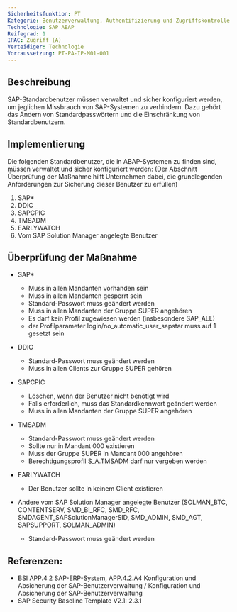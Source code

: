 ```yaml
---
Sicherheitsfunktion: PT
Kategorie: Benutzerverwaltung, Authentifizierung und Zugriffskontrolle
Technologie: SAP ABAP
Reifegrad: 1
IPAC: Zugriff (A)
Verteidiger: Technologie
Vorraussetzung: PT-PA-IP-M01-001
---
```


## Beschreibung

SAP-Standardbenutzer müssen verwaltet und sicher konfiguriert werden, um jeglichen Missbrauch von SAP-Systemen zu verhindern. Dazu gehört das Ändern von Standardpasswörtern und die Einschränkung von Standardbenutzern.

## Implementierung

Die folgenden Standardbenutzer, die in ABAP-Systemen zu finden sind, müssen verwaltet und sicher konfiguriert werden: (Der Abschnitt Überprüfung der Maßnahme hilft Unternehmen dabei, die grundlegenden Anforderungen zur Sicherung dieser Benutzer zu erfüllen)
1. SAP*
2. DDIC
3. SAPCPIC
4. TMSADM
5. EARLYWATCH
6. Vom SAP Solution Manager angelegte Benutzer


## Überprüfung der Maßnahme

- SAP*
  - Muss in allen Mandanten vorhanden sein
  - Muss in allen Mandanten gesperrt sein
  - Standard-Passwort muss geändert werden
  - Muss in allen Mandanten der Gruppe SUPER angehören
  - Es darf kein Profil zugewiesen werden (insbesondere SAP_ALL)
  - der Profilparameter login/no_automatic_user_sapstar muss auf 1 gesetzt sein


- DDIC
  - Standard-Passwort muss geändert werden
  - Muss in allen Clients zur Gruppe SUPER gehören

- SAPCPIC
  - Löschen, wenn der Benutzer nicht benötigt wird
  - Falls erforderlich, muss das Standardkennwort geändert werden
  - Muss in allen Mandanten der Gruppe SUPER angehören

- TMSADM
  - Standard-Passwort muss geändert werden
  - Sollte nur in Mandant 000 existieren
  - Muss der Gruppe SUPER in Mandant 000 angehören
  - Berechtigungsprofil S_A.TMSADM darf nur vergeben werden

- EARLYWATCH
  - Der Benutzer sollte in keinem Client existieren

- Andere vom SAP Solution Manager angelegte Benutzer (SOLMAN_BTC, CONTENTSERV, SMD_BI_RFC, SMD_RFC, SMDAGENT_SAPSolutionManagerSID, SMD_ADMIN, SMD_AGT, SAPSUPPORT, SOLMAN_ADMIN)
  - Standard-Passwort muss geändert werden

## Referenzen:
- BSI APP.4.2 SAP-ERP-System, APP.4.2.A4 Konfiguration und Absicherung der SAP-Benutzerverwaltung / Konfiguration und Absicherung der SAP-Benutzerverwaltung
- SAP Security Baseline Template V2.1: 2.3.1
